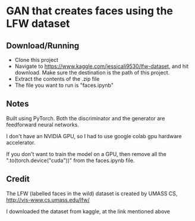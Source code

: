 # GAN that creates faces using the LFW dataset


## Download/Running
  
- Clone this project
- Navigate to https://www.kaggle.com/jessicali9530/lfw-dataset, and hit download. Make sure the destination is the path of this project.
- Extract the contents of the .zip file
- The file you want to run is "faces.ipynb"


## Notes

Built using PyTorch. Both the discriminator and the generator are feedforward neural networks.

I don't have an NVIDIA GPU, so I had to use google colab gpu hardware accelerator.

If you don't want to train the model on a GPU, then remove all the  ".to(torch.device("cuda"))" from the faces.ipynb file.



## Credit

The LFW (labelled faces in the wild) dataset is created by UMASS CS, http://vis-www.cs.umass.edu/lfw/

I downloaded the dataset from kaggle, at the link mentioned above



